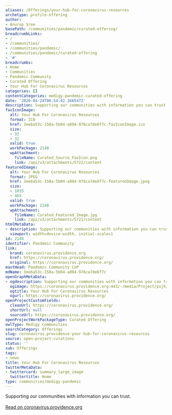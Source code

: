 ```yaml
---
aliases: /Offerings/your-hub-for-coronavirus-resources
archetype: profile-offering
author:
- Anurup Sree
basePath: /communities/pandemic/curated-offering/
breadcrumbLinks:
- /
- /communities/
- /communities/pandemic/
- /communities/pandemic/curated-offering
- '#'
breadcrumbs:
- Home
- Communities
- Pandemic Community
- Curated Offering
- Your Hub For Coronavirus Resources
categories: []
contentCategories: medigy-pandemic-curated-offering
date: '2020-04-24T06:54:42.366547Z'
description: Supporting our communities with information you can trust.Read on coronavirus.providence.org
favIconImage:
  alt: Your Hub For Coronavirus Resources
  format: ICO
  href: 3ee6a53c-158a-5b04-a894-976ca7de6f7c-favIconImage.ico
  size:
  - 32
  - 32
  valid: true
  workPackage: 2148
  wpAttachment:
    fileName: Curated_Source_FavIcon.png
    link: /api/v3/attachments/5722/content
featuredImage:
  alt: Your Hub For Coronavirus Resources
  format: JPEG
  href: 3ee6a53c-158a-5b04-a894-976ca7de6f7c-featuredImage.jpeg
  size:
  - 1035
  - 465
  valid: true
  workPackage: 2148
  wpAttachment:
    fileName: Curated_Featured_Image.jpg
    link: /api/v3/attachments/5721/content
htmlMetaData:
- description: Supporting our communities with information you can trust.
  viewport: width=device-width, initial-scale=1
id: 2148
identifier: Pandemic Community
link:
  brand: coronavirus.providence.org
  href: https://coronavirus.providence.org/
  original: https://coronavirus.providence.org/
mastHead: Pandemic Community CoP
mdName: 3ee6a53c-158a-5b04-a894-976ca7de6f7c
openGraphMetaData:
- ogdescription: Supporting our communities with information you can trust.
  ogimage: https://coronavirus.providence.org:443/-/media/Project/psjh/coronavirus/coronavirus-social-image.jpg
  ogtitle: Your Hub For Coronavirus Resources
  ogurl: https://coronavirus.providence.org/
openProjectCustomFields:
  cleanUrl: https://coronavirus.providence.org/
  shortUrl: null
  sourceUrl: https://coronavirus.providence.org/
openProjectWorkPackageType: Curated Offering
owlType: Medigy Communities
searchCategory: Offerings
slug: coronavirus.providence-your-hub-for-coronavirus-resources
source: open-project-curations
status: ''
sub: Offerings
tags:
- news
title: Your Hub For Coronavirus Resources
twitterMetaData:
- twittercard: summary_large_image
  twittertitle: Home
type: communities/medigy-pandemic
---
```


Supporting our communities with information you can trust.<br><br><a target="_blank" href=https://coronavirus.providence.org/>Read on coronavirus.providence.org</a>